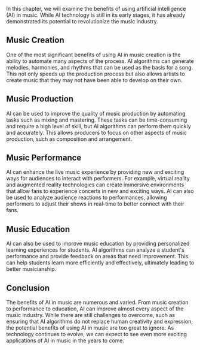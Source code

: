 
In this chapter, we will examine the benefits of using artificial intelligence (AI) in music. While AI technology is still in its early stages, it has already demonstrated its potential to revolutionize the music industry.

Music Creation
--------------

One of the most significant benefits of using AI in music creation is the ability to automate many aspects of the process. AI algorithms can generate melodies, harmonies, and rhythms that can be used as the basis for a song. This not only speeds up the production process but also allows artists to create music that they may not have been able to develop on their own.

Music Production
----------------

AI can be used to improve the quality of music production by automating tasks such as mixing and mastering. These tasks can be time-consuming and require a high level of skill, but AI algorithms can perform them quickly and accurately. This allows producers to focus on other aspects of music production, such as composition and arrangement.

Music Performance
-----------------

AI can enhance the live music experience by providing new and exciting ways for audiences to interact with performers. For example, virtual reality and augmented reality technologies can create immersive environments that allow fans to experience concerts in new and exciting ways. AI can also be used to analyze audience reactions to performances, allowing performers to adjust their shows in real-time to better connect with their fans.

Music Education
---------------

AI can also be used to improve music education by providing personalized learning experiences for students. AI algorithms can analyze a student's performance and provide feedback on areas that need improvement. This can help students learn more efficiently and effectively, ultimately leading to better musicianship.

Conclusion
----------

The benefits of AI in music are numerous and varied. From music creation to performance to education, AI can improve almost every aspect of the music industry. While there are still challenges to overcome, such as ensuring that AI algorithms do not replace human creativity and expression, the potential benefits of using AI in music are too great to ignore. As technology continues to evolve, we can expect to see even more exciting applications of AI in music in the years to come.

